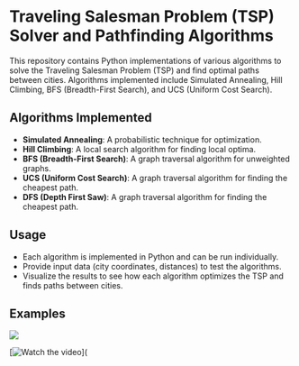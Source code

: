 # Traveling Salesman Problem (TSP) Solver and Pathfinding Algorithms

This repository contains Python implementations of various algorithms to solve the Traveling Salesman Problem (TSP) and find optimal paths between cities. Algorithms implemented include Simulated Annealing, Hill Climbing, BFS (Breadth-First Search), and UCS (Uniform Cost Search).

## Algorithms Implemented
- **Simulated Annealing**: A probabilistic technique for optimization.
- **Hill Climbing**: A local search algorithm for finding local optima.
- **BFS (Breadth-First Search)**: A graph traversal algorithm for unweighted graphs.
- **UCS (Uniform Cost Search)**: A graph traversal algorithm for finding the cheapest path.
- **DFS (Depth First Saw)**: A graph traversal algorithm for finding the cheapest path.


## Usage
- Each algorithm is implemented in Python and can be run individually.
- Provide input data (city coordinates, distances) to test the algorithms.
- Visualize the results to see how each algorithm optimizes the TSP and finds paths between cities.

## Examples

![]([http://i.imgur.com/OUkLi.gif](https://imgur.com/rsYDLiv))

[![Watch the video](https://raw.githubusercontent.com/username/repository/branch/path/to/thumbnail.jpg)]([](http://i.imgur.com/OUkLi.gif](https://imgur.com/rsYDLiv))
